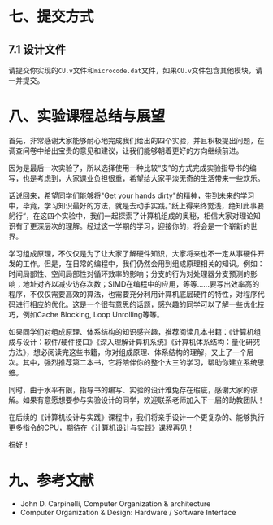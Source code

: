 # 七、提交方式

## 7.1 设计文件

请提交你实现的`CU.v`文件和`microcode.dat`文件，如果`CU.v`文件包含其他模块，请一并提交。


# 八、实验课程总结与展望

首先，非常感谢大家能够耐心地完成我们给出的四个实验，并且积极提出问题，在调查问卷中给出宝贵的意见和建议，让我们能够朝着更好的方向继续前进。

因为是最后一次实验了，所以选择使用一种比较“皮”的方式完成实验指导书的编写，也是考虑到，大家课业负担很重，希望给大家平淡无奇的生活带来一些欢乐。

话说回来，希望同学们能够将"Get your hands dirty"的精神，带到未来的学习中，毕竟，学习知识最好的方法，就是去动手实践。”纸上得来终觉浅，绝知此事要躬行“，在这四个实验中，我们一起探索了计算机组成的奥秘，相信大家对理论知识有了更深层次的理解。经过这一学期的学习，迎接你的，将会是一个崭新的世界。

学习组成原理，不仅仅是为了让大家了解硬件知识，大家将来也不一定从事硬件开发的工作。但是，在日常的编程中，我们仍然会用到组成原理相关的知识。例如：时间局部性、空间局部性对循环效率的影响；分支的行为对处理器分支预测的影响；地址对齐以减少访存次数；SIMD在编程中的应用，等等......要写出效率高的程序，不仅仅需要高效的算法，也需要充分利用计算机底层硬件的特性，对程序代码进行相应的优化。这是一个很有意思的话题，感兴趣的同学可以了解一些优化技巧，例如Cache Blocking, Loop Unrolling等等。

如果同学们对组成原理、体系结构的知识感兴趣，推荐阅读几本书籍：《计算机组成与设计：软件/硬件接口》《深入理解计算机系统》《计算机体系结构：量化研究方法》，想必阅读完这些书籍，你对组成原理、体系结构的理解，又上了一个层次。其中，强烈推荐第二本书，它将陪伴你的整个大三的学习，帮助你建立系统思维。

同时，由于水平有限，指导书的编写、实验的设计难免存在瑕疵，感谢大家的谅解。如果有意愿想要参与实验设计的同学，欢迎联系老师加入下一届的助教团队！

在后续的《计算机设计与实践》课程中，我们将亲手设计一个更复杂的、能够执行更多指令的CPU，期待在《计算机设计与实践》课程再见！

祝好！

# 九、参考文献

- John D. Carpinelli, Computer Organization & architecture
- Computer Organization & Design: Hardware / Software Interface

